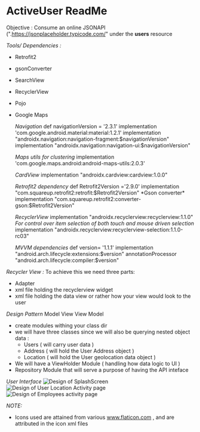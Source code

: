 # ActiveUser ReadMe

Objective : Consume an online JSONAPI (".https://jsonplaceholder.typicode.com/" under the **users** resource

*Tools/ Dependencies :*
- Retrofit2
- gsonConverter
- SearchView 
- RecyclerView
- Pojo
- Google Maps

    *Navigation*
    def navigationVersion = '2.3.1'
    implementation 'com.google.android.material:material:1.2.1'
    implementation "androidx.navigation:navigation-fragment:$navigationVersion"
    implementation "androidx.navigation:navigation-ui:$navigationVersion"

    *Maps utils for clustering*
    implementation 'com.google.maps.android:android-maps-utils:2.0.3'

    *CardView*
    implementation "androidx.cardview:cardview:1.0.0"

    *Retrofit2 dependency*
    def Retrofit2Version ='2.9.0'
    implementation "com.squareup.retrofit2:retrofit:$Retrofit2Version"
    *Gson converter*
    implementation "com.squareup.retrofit2:converter-gson:$Retrofit2Version"

    *RecyclerView*
    implementation "androidx.recyclerview:recyclerview:1.1.0"
    *For control over item selection of both touch and mouse driven selection*
    implementation "androidx.recyclerview:recyclerview-selection:1.1.0-rc03"

     *MVVM dependencies*
    def version= '1.1.1'
    implementation "android.arch.lifecycle:extensions:$version"
    annotationProcessor "android.arch.lifecycle:compiler:$version"


*Recycler View :* 
To achieve this we need three parts: 
-  Adapter
- xml file holding the recyclerview widget
- xml file holding the data view or rather how your view would look to the user


*Design Pattern*
 Model View View Model
 - create modules withing your class dir
 - we will have three classes since we will also be querying nested object data : 
     - Users ( will carry user data )
     - Address ( will hold the User Address object )
     - Location ( will hold the User geolocation data object ) 
 - We will have a ViewHolder Module ( handling how data logic to UI )
 - Repository Module that will serve a purpose of having the API inteface 
 
 *User Interface*
  ![Design of SplashScreen ](https://github.com/JosephRidge/ActiveUser/app/src/main/res/readmeImages/splashscreen.png)
  ![Design of User Location Activity page ](https://github.com/JosephRidge/ActiveUser/app/src/main/res/readmeImages/userLoc.png)
  ![Design of Employees activity page](https://github.com/JosephRidge/ActiveUser/app/src/main/res/readmeImages/users.png)

  *NOTE:* 
   - Icons used are attained from various www.flaticon.com , and are attributed in the icon xml files

 
